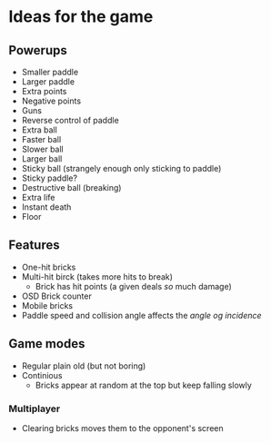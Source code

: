 # Ideas for the game

## Powerups
* Smaller paddle
* Larger paddle
* Extra points
* Negative points
* Guns
* Reverse control of paddle
* Extra ball
* Faster ball
* Slower ball
* Larger ball
* Sticky ball (strangely enough only sticking to paddle)
* Sticky paddle?
* Destructive ball (breaking)
* Extra life
* Instant death
* Floor

## Features
* One-hit bricks
* Multi-hit birck (takes more hits to break)
    * Brick has hit points (a given deals _so_ much damage)
* OSD Brick counter
* Mobile bricks
* Paddle speed and collision angle affects the _angle og incidence_

## Game modes
* Regular plain old (but not boring)
* Continious
    * Bricks appear at random at the top but keep falling slowly

### Multiplayer
* Clearing bricks moves them to the opponent's screen
